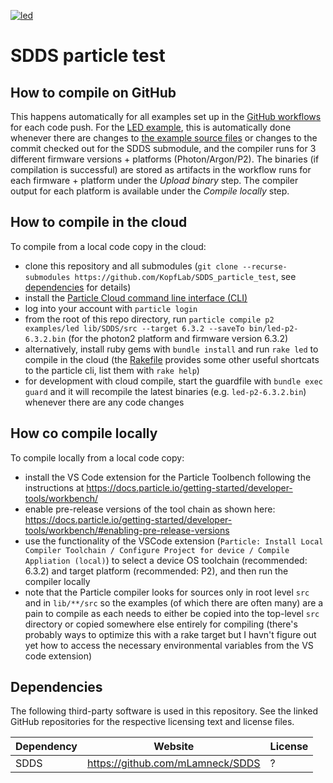 [![led](https://github.com/KopfLab/SDDS_particle_test/actions/workflows/compile-led.yaml/badge.svg?branch=main)](https://github.com/KopfLab/SDDS_particle_test/actions/workflows/compile-led.yaml)

# SDDS particle test

## How to compile on GitHub

This happens automatically for all examples set up in the [GitHub workflows](.github/workflows) for each code push. For the [LED example](actions/workflows/compile-led.yaml), this is automatically done whenever there are changes to [the example source files](tree/main/examples/led/src) or changes to the commit checked out for the SDDS submodule, and the compiler runs for 3 different firmware versions + platforms (Photon/Argon/P2). The binaries (if compilation is successful) are stored as artifacts in the workflow runs for each firmware + platform under the *Upload binary* step. The compiler output for each platform is available under the *Compile locally* step.

## How to compile in the cloud

To compile from a local code copy in the cloud:

 - clone this repository and all submodules (`git clone --recurse-submodules https://github.com/KopfLab/SDDS_particle_test`, see [dependencies](#dependencies) for details)
 - install the [Particle Cloud command line interface (CLI)](https://github.com/spark/particle-cli)
 - log into your account with `particle login`
 - from the root of this repo directory, run `particle compile p2 examples/led lib/SDDS/src --target 6.3.2 --saveTo bin/led-p2-6.3.2.bin` (for the photon2 platform and firmware version 6.3.2)
 - alternatively, install ruby gems with `bundle install` and run `rake led` to compile in the cloud (the [Rakefile](Rakefile) provides some other useful shortcats to the particle cli, list them with `rake help`)
 - for development with cloud compile, start the guardfile with `bundle exec guard` and it will recompile the latest binaries (e.g. `led-p2-6.3.2.bin`) whenever there are any code changes

## How co compile locally

To compile locally from a local code copy:

 - install the VS Code extension for the Particle Toolbench following the instructions at https://docs.particle.io/getting-started/developer-tools/workbench/
 - enable pre-release versions of the tool chain as shown here: https://docs.particle.io/getting-started/developer-tools/workbench/#enabling-pre-release-versions
 - use the functionality of the VSCode extension (`Particle: Install Local Compiler Toolchain / Configure Project for device / Compile Appliation (local)`) to select a device OS toolchain (recommended: 6.3.2) and target platform (recommended: P2), and then run the compiler locally
 - note that the Particle compiler looks for sources only in root level `src` and in `lib/**/src` so the examples (of which there are often many) are a pain to compile as each needs to either be copied into the top-level `src` directory or copied somewhere else entirely for compiling (there's probably ways to optimize this with a rake target but I havn't figure out yet how to access the necessary environmental variables from the VS code extension)

## Dependencies

The following third-party software is used in this repository. See the linked GitHub repositories for the respective licensing text and license files.

| **Dependency**    | **Website**                               | **License** |
|-------------------|-------------------------------------------|-------------|
| SDDS              | https://github.com/mLamneck/SDDS          | ?           |




